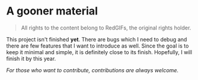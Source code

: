 # A gooner material

> All rights to the content belong to RedGIFs, the original rights holder.

This project isn't finished **yet**. There are bugs which I need to debug and there are few features that I want to introduce as well. Since the goal is to keep it minimal and simple, it is definitely close to its finish. Hopefully, I will finish it by this year. 

*For those who want to contribute, contributions are always welcome.*

